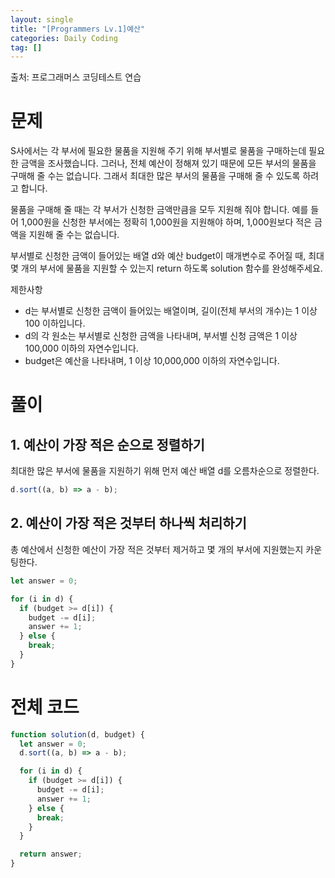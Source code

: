 ```yaml
---
layout: single
title: "[Programmers Lv.1]예산"
categories: Daily Coding
tag: []
---
```


출처: 프로그래머스 코딩테스트 연습

# 문제

S사에서는 각 부서에 필요한 물품을 지원해 주기 위해 부서별로 물품을 구매하는데 필요한 금액을 조사했습니다. 그러나, 전체 예산이 정해져 있기 때문에 모든 부서의 물품을 구매해 줄 수는 없습니다. 그래서 최대한 많은 부서의 물품을 구매해 줄 수 있도록 하려고 합니다.

물품을 구매해 줄 때는 각 부서가 신청한 금액만큼을 모두 지원해 줘야 합니다. 예를 들어 1,000원을 신청한 부서에는 정확히 1,000원을 지원해야 하며, 1,000원보다 적은 금액을 지원해 줄 수는 없습니다.

부서별로 신청한 금액이 들어있는 배열 d와 예산 budget이 매개변수로 주어질 때, 최대 몇 개의 부서에 물품을 지원할 수 있는지 return 하도록 solution 함수를 완성해주세요.

제한사항

- d는 부서별로 신청한 금액이 들어있는 배열이며, 길이(전체 부서의 개수)는 1 이상 100 이하입니다.
- d의 각 원소는 부서별로 신청한 금액을 나타내며, 부서별 신청 금액은 1 이상 100,000 이하의 자연수입니다.
- budget은 예산을 나타내며, 1 이상 10,000,000 이하의 자연수입니다.

# 풀이

## 1. 예산이 가장 적은 순으로 정렬하기

최대한 많은 부서에 물품을 지원하기 위해 먼저 예산 배열 d를 오름차순으로 정렬한다.

```javascript
d.sort((a, b) => a - b);
```

## 2. 예산이 가장 적은 것부터 하나씩 처리하기

총 예산에서 신청한 예산이 가장 적은 것부터 제거하고 몇 개의 부서에 지원했는지 카운팅한다.

```javascript
let answer = 0;

for (i in d) {
  if (budget >= d[i]) {
    budget -= d[i];
    answer += 1;
  } else {
    break;
  }
}
```

# 전체 코드

```javascript
function solution(d, budget) {
  let answer = 0;
  d.sort((a, b) => a - b);

  for (i in d) {
    if (budget >= d[i]) {
      budget -= d[i];
      answer += 1;
    } else {
      break;
    }
  }

  return answer;
}
```
